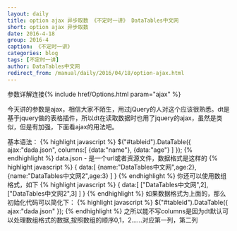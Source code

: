 ```yaml
---
layout: daily
title: option ajax 异步取数 《不定时一讲》 DataTables中文网
short: option ajax 异步取数
date: 2016-4-18
group: 2016-4
caption: 《不定时一讲》
categories: blog
tags: [不定时一讲]
author: DataTables中文网
redirect_from: /manual/daily/2016/04/18/option-ajax.html
---
```

参数详解连接{% include href/Options.html param="ajax" %}

今天讲的参数是ajax，相信大家不陌生，用过jQuery的人对这个应该很熟悉。dt是基于jquery做的表格插件，所以dt在读取数据时也用了jquery的ajax，虽然是类似，但是有加强，下面看ajax的用法吧。
<!--more-->
基本语法：
{% highlight javascript %}
$("#tableid").DataTable({
    ajax:"dada.json",
    columns:[
        {data:"name"},
        {data:"age"}
    ]
});
{% endhighlight %}
data.json - 是一个url或者资源文件，数据格式是这样的
{% highlight javascript %}
{
    data:[
        {name:"DataTables中文网",age:2},
        {name:"DataTables中文网2",age:3}
    ]
}
{% endhighlight %}
你还可以使用数组格式，如下
{% highlight javascript %}
{
    data:[
        ["DataTables中文网",2],["DataTables中文网2",3]
    ]
}
{% endhighlight %}
如果数据格式为上面的，那么初始化代码可以简化下：
{% highlight javascript %}
$("#tableid").DataTable({
    ajax:"dada.json"
});
{% endhighlight %}
之所以能不写columns是因为dt默认可以处理数组格式的数据,按照数组的顺序0,1，2……对应第一列，第二列